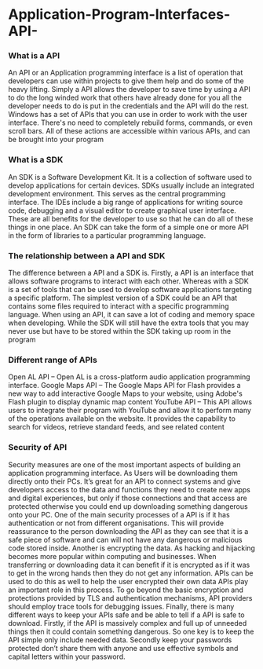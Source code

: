 # Application-Program-Interfaces-API-

### What is a API

An API or an Application programming interface is a list of operation that developers can use within projects to give them help and do some of the heavy lifting. Simply a API allows the developer to save time by using a API to do the long winded work that others have already done for you all the developer needs to do is put in the credentials and the API will do the rest. 
Windows has a set of APIs that you can use in order to work with the user interface. There's no need to completely rebuild forms, commands, or even scroll bars. All of these actions are accessible within various APIs, and can be brought into your program

### What is a SDK

An SDK is a Software Development Kit. It is a collection of software used to develop applications for certain devices. SDKs usually include an integrated development environment. This serves as the central programming interface. The IDEs include a big range of applications for writing source code, debugging and a visual editor to create graphical user interface. These are all benefits for the developer to use so that he can do all of these things in one place.
An SDK can take the form of a simple one or more API in the form of libraries to a particular programming language.    

### The relationship between a API and SDK

The difference between a API and a SDK is. Firstly, a API is an interface that allows software programs to interact with each other. Whereas with a SDK is a set of tools that can be used to develop software applications targeting a specific platform. The simplest version of a SDK could be an API that contains some files required to interact with a specific programming language. When using an API, it can save a lot of coding and memory space when developing. While the SDK will still have the extra tools that you may never use but have to be stored within the SDK taking up room in the program

### Different range of APIs
Open AL API – Open AL is a cross-platform audio application programming interface.
Google Maps API – The Google Maps API for Flash provides a new way to add interactive Google Maps to your website, using Adobe's Flash plugin to display dynamic map content
YouTube API –  This API allows users to integrate their program with YouTube and allow it to perform many of the operations available on the website. It provides the capability to search for videos, retrieve standard feeds, and see related content

### Security of API

Security measures are one of the most important aspects of building an application programming interface. As Users will be downloading them directly onto their PCs. It’s great for an API to connect systems and give developers access to the data and functions they need to create new apps and digital experiences, but only if those connections and that access are protected otherwise you could end up downloading something dangerous onto your PC.
One of the main security processes of a API is if it has authentication or not from different organisations. This will provide reassurance to the person downloading the API as they can see that it is a safe piece of software and can will not have any dangerous or malicious code stored inside.
Another is encrypting the data. As hacking and hijacking becomes more popular within computing and businesses. When transferring or downloading data it can benefit if it is encrypted as if it was to get in the wrong hands then they do not get any information. APIs can be used to do this as well to help the user encrypted their own data APIs play an important role in this process. To go beyond the basic encryption and protections provided by TLS and authentication mechanisms, API providers should employ trace tools for debugging issues.
Finally, there is many different ways to keep your APIs safe and be able to tell if a API is safe to download. Firstly, if the API is massively complex and full up of unneeded things then it could contain something dangerous. So one key is to keep the API simple only include needed data. Secondly keep your passwords protected don’t share them with anyone and use effective symbols and capital letters within your password.
